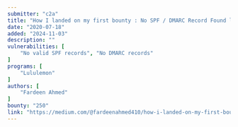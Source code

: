 ```yaml
---
submitter: "c2a"
title: "How I landed on my first bounty : No SPF / DMARC Record Found leading to Social Engineering Attack"
date: "2020-07-18"
added: "2024-11-03"
description: ""
vulnerabilities: [
    "No valid SPF records", "No DMARC records"
]
programs: [
    "Lululemon"
]
authors: [
    "Fardeen Ahmed"
]
bounty: "250"
link: "https://medium.com/@fardeenahmed410/how-i-landed-on-my-first-bounty-no-spf-dmarc-record-found-2fdfea64cf52"
---
```





